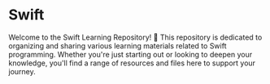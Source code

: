 # Swift
Welcome to the Swift Learning Repository! 🎉  This repository is dedicated to organizing and sharing various learning materials related to Swift programming. Whether you're just starting out or looking to deepen your knowledge, you'll find a range of resources and files here to support your journey.
